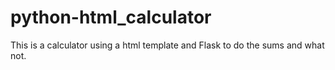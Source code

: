 # python-html_calculator
This is a calculator using a html template and Flask to do the sums and what not.
